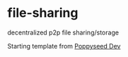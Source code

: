 # file-sharing
decentralized p2p file sharing/storage

Starting template from [Poppyseed Dev](https://merkle-tree-app.vercel.app/merkle-tree/starter-code.html)



